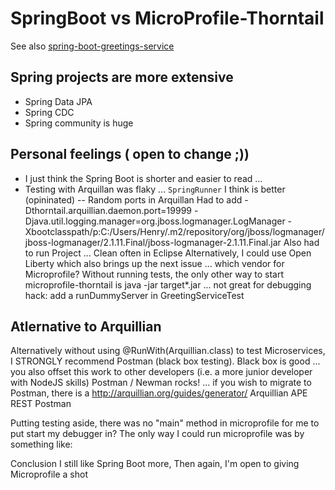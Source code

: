 # SpringBoot vs MicroProfile-Thorntail
See also 
[spring-boot-greetings-service](https://github.com/hchan/spring-boot-greetings-service)

## Spring projects are more extensive
- Spring Data JPA 
- Spring CDC 
- Spring community is huge

## Personal feelings ( open to change ;))
- I just think the Spring Boot is shorter and easier to read ... 
- Testing with Arquillan was flaky ... `SpringRunner` I think is better (opininated)
-- Random ports in Arquillan
Had to add
-Dthorntail.arquillian.daemon.port=19999 -Djava.util.logging.manager=org.jboss.logmanager.LogManager -Xbootclasspath/p:C:/Users/Henry/.m2/repository/org/jboss/logmanager/jboss-logmanager/2.1.11.Final/jboss-logmanager-2.1.11.Final.jar
Also had to run Project ... Clean often in Eclipse
Alternatively, I could use Open Liberty
which also brings up the next issue ... which vendor for Microprofile?
Without running tests, the only other way to start microprofile-thorntail 
is java -jar target\*.jar ... not great for debugging
hack:
add a runDummyServer in GreetingServiceTest
 
## Atlernative to Arquillian
 Alternatively without using @RunWith(Arquillian.class) to test Microservices,
 I STRONGLY recommend Postman (black box testing).  Black box is good ... you also offset this work to other developers (i.e. a more junior developer with NodeJS skills)
 Postman / Newman rocks! ... if you wish to migrate to Postman, there is a http://arquillian.org/guides/generator/  Arquillian APE REST Postman
 
 Putting testing aside, there was no "main" method in microprofile for me to put start my debugger in?
 The only way I could run microprofile was by something like:
 
 
Conclusion
I still like Spring Boot more,
Then again, I'm open to giving Microprofile a shot

 
 
 
 
